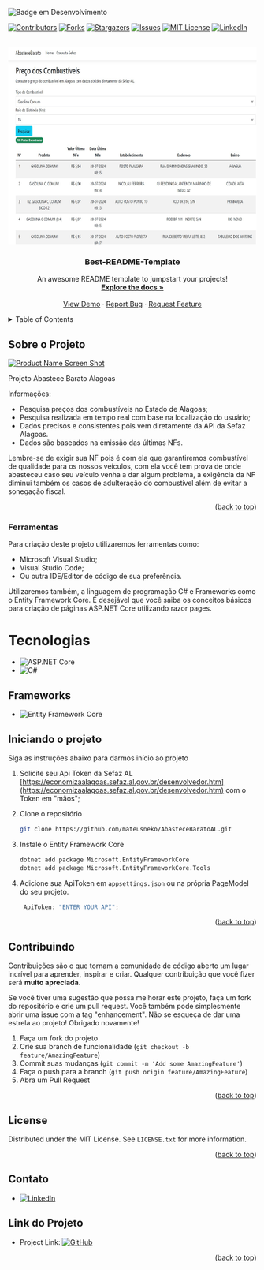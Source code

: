  ![Badge em Desenvolvimento](http://img.shields.io/static/v1?label=STATUS&message=EM%20DESENVOLVIMENTO&color=GREEN&style=for-the-badge)
 <!-- Improved compatibility of back to top link: See: https://github.com/othneildrew/Best-README-Template/pull/73 -->
<a id="readme-top"></a>


[![Contributors][contributors-shield]][contributors-url]
[![Forks][forks-shield]][forks-url]
[![Stargazers][stars-shield]][stars-url]
[![Issues][issues-shield]][issues-url]
[![MIT License][license-shield]][license-url]
[![LinkedIn][linkedin-shield]][linkedin-url]



<!-- PROJECT LOGO -->
<br />
<div align="center">
  <a href="https://github.com/othneildrew/Best-README-Template">
    <img src="images/0001.jpg" alt="Logo" width="600" height="400">
  </a>

  <h3 align="center">Best-README-Template</h3>

  <p align="center">
    An awesome README template to jumpstart your projects!
    <br />
    <a href="https://github.com/othneildrew/Best-README-Template"><strong>Explore the docs »</strong></a>
    <br />
    <br />
    <a href="https://github.com/othneildrew/Best-README-Template">View Demo</a>
    ·
    <a href="https://github.com/othneildrew/Best-README-Template/issues/new?labels=bug&template=bug-report---.md">Report Bug</a>
    ·
    <a href="https://github.com/othneildrew/Best-README-Template/issues/new?labels=enhancement&template=feature-request---.md">Request Feature</a>
  </p>
</div>



<!-- TABLE OF CONTENTS -->
<details>
  <summary>Table of Contents</summary>
  <ol>
    <li>
      <a href="#sobre-o-projeto">Sobre o Projeto</a>
      <ul>
        <li><a href="#ferramentas">Ferramentas</a></li>
      </ul>
    </li>
    <li>
      <a href="#iniciando-o-projeto">Iniciando o Projeto</a>
      <ul>
        <li><a href="#pre-requisitos">Pré Requisitos</a></li>
        <li><a href="#tecnolocias">Tecnologias</a></li>
      </ul>
    </li>       
    <li><a href="#contribuindo">Contribuições</a></li>
    <li><a href="#license">Licença</a></li>
    <li><a href="#contato">Contato</a></li>
    
  </ol>
</details>



<!-- ABOUT THE PROJECT -->
## Sobre o Projeto

[![Product Name Screen Shot][product-screenshot]](https://example.com)

Projeto Abastece Barato Alagoas

Informações:
* Pesquisa preços dos combustíveis no Estado de Alagoas;
* Pesquisa realizada em tempo real com base na localização do usuário;
* Dados precisos e consistentes pois vem diretamente da API da Sefaz Alagoas.
* Dados são baseados na emissão das últimas NFs.

Lembre-se de exigir sua NF pois é com ela que garantiremos combustível de qualidade para os nossos veículos, com ela você tem prova de onde abasteceu caso seu veículo venha a dar algum problema, a exigência da NF diminui também os casos de adulteração do combustível além de evitar a sonegação fiscal.



<p align="right">(<a href="#readme-top">back to top</a>)</p>



### Ferramentas

Para criação deste projeto utilizaremos ferramentas como:
* Microsoft Visual Studio;
* Visual Studio Code;
* Ou outra IDE/Editor de código de sua preferência.

Utilizaremos também, a linguagem de programação C# e Frameworks como o Entity Framework Core. É desejável que você saiba os conceitos básicos para criação de páginas ASP.NET Core utilizando razor pages.

# Tecnologias

* ![ASP.NET Core](https://img.shields.io/badge/ASP.NET%20Core-5C2D91?style=for-the-badge&logo=dot-net&logoColor=white)
* ![C#](https://img.shields.io/badge/C%23-239120?style=for-the-badge&logo=c-sharp&logoColor=white)




## Frameworks
* ![Entity Framework Core](https://img.shields.io/badge/Entity%20Framework%20Core-512BD4?style=for-the-badge&logo=dot-net&logoColor=white)

## Iniciando o projeto

Siga as instruções abaixo para darmos início ao projeto

1. Solicite seu Api Token da Sefaz AL [https://economizaalagoas.sefaz.al.gov.br/desenvolvedor.htm](https://economizaalagoas.sefaz.al.gov.br/desenvolvedor.htm) com o Token em "mãos";
2. Clone o repositório
   ```sh
   git clone https://github.com/mateusneko/AbasteceBaratoAL.git
   ```
3. Instale o Entity Framework Core
   ```sh
   dotnet add package Microsoft.EntityFrameworkCore
   dotnet add package Microsoft.EntityFrameworkCore.Tools
   ```
   
4. Adicione sua ApiToken em `appsettings.json` ou na própria PageModel do seu projeto.
   ```js
    ApiToken: "ENTER YOUR API";
   ```

<p align="right">(<a href="#readme-top">back to top</a>)</p>






<!-- CONTRIBUTING -->
## Contribuindo

Contribuições são o que tornam a comunidade de código aberto um lugar incrível para aprender, inspirar e criar. Qualquer contribuição que você fizer será **muito apreciada**.

Se você tiver uma sugestão que possa melhorar este projeto, faça um fork do repositório e crie um pull request. Você também pode simplesmente abrir uma issue com a tag "enhancement".
Não se esqueça de dar uma estrela ao projeto! Obrigado novamente!

1. Faça um fork do projeto
2. Crie sua branch de funcionalidade (`git checkout -b feature/AmazingFeature`)
3. Commit suas mudanças (`git commit -m 'Add some AmazingFeature'`)
4. Faça o push para a branch (`git push origin feature/AmazingFeature`)
5. Abra um Pull Request


<p align="right">(<a href="#readme-top">back to top</a>)</p>



<!-- LICENSE -->
## License

Distributed under the MIT License. See `LICENSE.txt` for more information.

<p align="right">(<a href="#readme-top">back to top</a>)</p>



<!-- CONTACT -->
## Contato

* [![LinkedIn](https://img.shields.io/badge/LinkedIn-0077B5?style=for-the-badge&logo=linkedin&logoColor=white)](https://www.linkedin.com/in/mateus-deandrade/)



## Link do Projeto


* Project Link:  [![GitHub](https://img.shields.io/badge/GitHub-100000?style=for-the-badge&logo=github&logoColor=white)](https://github.com/mateusneko/AbasteceBaratoAL/)

<p align="right">(<a href="#readme-top">back to top</a>)</p>





<!-- MARKDOWN LINKS & IMAGES -->
<!-- https://www.markdownguide.org/basic-syntax/#reference-style-links -->
[contributors-shield]: https://img.shields.io/github/contributors/othneildrew/Best-README-Template.svg?style=for-the-badge
[contributors-url]: https://github.com/othneildrew/Best-README-Template/graphs/contributors
[forks-shield]: https://img.shields.io/github/forks/othneildrew/Best-README-Template.svg?style=for-the-badge
[forks-url]: https://github.com/othneildrew/Best-README-Template/network/members
[stars-shield]: https://img.shields.io/github/stars/othneildrew/Best-README-Template.svg?style=for-the-badge
[stars-url]: https://github.com/othneildrew/Best-README-Template/stargazers
[issues-shield]: https://img.shields.io/github/issues/othneildrew/Best-README-Template.svg?style=for-the-badge
[issues-url]: https://github.com/othneildrew/Best-README-Template/issues
[license-shield]: https://img.shields.io/github/license/othneildrew/Best-README-Template.svg?style=for-the-badge
[license-url]: https://github.com/othneildrew/Best-README-Template/blob/master/LICENSE.txt
[linkedin-shield]: https://img.shields.io/badge/-LinkedIn-black.svg?style=for-the-badge&logo=linkedin&colorB=555
[linkedin-url]: https://linkedin.com/in/othneildrew
[product-screenshot]: images/screenshot.png
[Next.js]: https://img.shields.io/badge/next.js-000000?style=for-the-badge&logo=nextdotjs&logoColor=white
[Next-url]: https://nextjs.org/
[React.js]: https://img.shields.io/badge/React-20232A?style=for-the-badge&logo=react&logoColor=61DAFB
[React-url]: https://reactjs.org/
[Vue.js]: https://img.shields.io/badge/Vue.js-35495E?style=for-the-badge&logo=vuedotjs&logoColor=4FC08D
[Vue-url]: https://vuejs.org/
[Angular.io]: https://img.shields.io/badge/Angular-DD0031?style=for-the-badge&logo=angular&logoColor=white
[Angular-url]: https://angular.io/
[Svelte.dev]: https://img.shields.io/badge/Svelte-4A4A55?style=for-the-badge&logo=svelte&logoColor=FF3E00
[Svelte-url]: https://svelte.dev/
[Laravel.com]: https://img.shields.io/badge/Laravel-FF2D20?style=for-the-badge&logo=laravel&logoColor=white
[Laravel-url]: https://laravel.com
[Bootstrap.com]: https://img.shields.io/badge/Bootstrap-563D7C?style=for-the-badge&logo=bootstrap&logoColor=white
[Bootstrap-url]: https://getbootstrap.com
[JQuery.com]: https://img.shields.io/badge/jQuery-0769AD?style=for-the-badge&logo=jquery&logoColor=white
[JQuery-url]: https://jquery.com 
